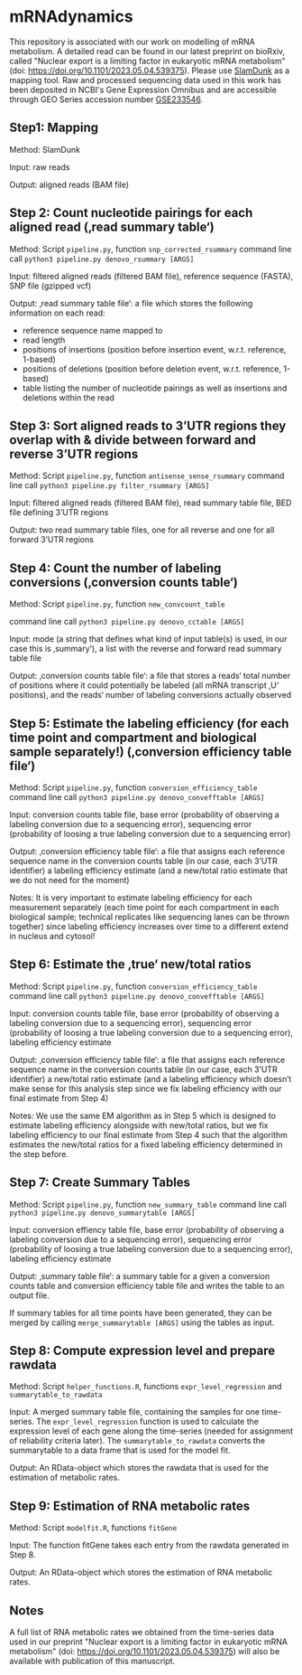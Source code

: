 # mRNAdynamics

This repository is associated with our work on modelling of mRNA metabolism. A detailed read can be found in our latest preprint on bioRxiv, called "Nuclear export is a limiting factor in eukaryotic mRNA metabolism" (doi: https://doi.org/10.1101/2023.05.04.539375). Please use [SlamDunk](https://t-neumann.github.io/slamdunk/) as a mapping tool. Raw and processed sequencing data used in this work has been deposited in NCBI's Gene Expression Omnibus and are accessible through GEO Series accession number [GSE233546](https://www.ncbi.nlm.nih.gov/geo/query/acc.cgi?acc=GSE233546).

## Step1: Mapping
Method: 	SlamDunk 

Input: 		raw reads

Output:  	aligned reads (BAM file)

## Step 2: Count nucleotide pairings for each aligned read (‚read summary table‘)

Method: 	Script `pipeline.py`, function `snp_corrected_rsummary` command line call `python3 pipeline.py denovo_rsummary [ARGS]`

Input: 		filtered aligned reads (filtered BAM file), reference sequence (FASTA), SNP file (gzipped vcf)

Output: ‚read summary table file‘: a file which stores the following information on each read:
* reference sequence name mapped to
* read length
* positions of insertions (position before insertion event, w.r.t. reference, 1-based) 
* positions of deletions (position before deletion event, w.r.t. reference, 1-based)
* table listing the number of nucleotide pairings as well as insertions and deletions within the read

## Step 3: Sort aligned reads to 3’UTR regions they overlap with & divide between forward and reverse 3’UTR regions

Method:	Script `pipeline.py`, function `antisense_sense_rsummary` command line call `python3 pipeline.py filter_rsummary [ARGS]`

Input:		filtered aligned reads (filtered BAM file), read summary table file, BED file defining 3’UTR regions

Output:		two read summary table files, one for all reverse and one for all forward 3’UTR regions 

## Step 4: Count the number of labeling conversions (‚conversion counts table‘)

Method:	Script `pipeline.py`, function `new_convcount_table`

command line call `python3 pipeline.py denovo_cctable [ARGS]`

Input:		mode (a string that defines what kind of input table(s) is used, in our case this is ‚summary‘), a list with the reverse and forward read summary table file

Output:		‚conversion counts table file‘: a file that stores a reads‘ total number of positions where it could potentially be labeled (all mRNA transcript ‚U‘ positions), and the reads‘ number of labeling conversions actually observed


## Step 5: Estimate the labeling efficiency (for each time point and compartment and biological sample separately!) (‚conversion efficiency table file‘)

Method: 	Script `pipeline.py`, function `conversion_efficiency_table` command line call `python3 pipeline.py denovo_convefftable [ARGS]`

Input:		conversion counts table file, base error (probability of observing a labeling conversion due to a sequencing error), sequencing error (probability of loosing a true labeling conversion due to a sequencing error)

Output:		‚conversion efficiency table file‘: a file that assigns each reference sequence name in the conversion counts table (in our case, each 3’UTR identifier) a labeling efficiency estimate (and a new/total ratio estimate that we do not need for the moment)

Notes: 
It is very important to estimate labeling efficiency for each measurement separately (each time point for each compartment in each biological sample; technical replicates like sequencing lanes can be thrown together) since labeling efficiency increases over time to a different extend in nucleus and cytosol!

## Step 6: Estimate the ‚true‘ new/total ratios

Method: 	Script `pipeline.py`, function `conversion_efficiency_table` command line call `python3 pipeline.py denovo_convefftable [ARGS]`

Input:		conversion counts table file, base error (probability of observing a labeling conversion due to a sequencing error), sequencing error (probability of loosing a true labeling conversion due to a sequencing error), labeling efficiency estimate

Output:		‚conversion efficiency table file‘: a file that assigns each reference sequence name in the conversion counts table (in our case, each 3’UTR identifier) a new/total ratio estimate (and a labeling efficiency which doesn’t make sense for this analysis step since we fix labeling efficiency with our final estimate from Step 4)

Notes: We use the same EM algorithm as in Step 5 which is designed to estimate labeling efficiency alongside with new/total ratios, but we fix labeling efficiency to our final estimate from Step 4 such that the algorithm estimates the new/total ratios for a fixed labeling efficiency determined in the step before.

## Step 7: Create Summary Tables

Method: 	Script `pipeline.py`, function `new_summary_table` command line call `python3 pipeline.py denovo_summarytable [ARGS]`

Input:		conversion effiency table file, base error (probability of observing a labeling conversion due to a sequencing error), sequencing error (probability of loosing a true labeling conversion due to a sequencing error), labeling efficiency estimate

Output:		‚summary table file‘: a summary table for a given a conversion counts table and conversion efficiency table file
    and writes the table to an output file. 

If summary tables for all time points have been generated, they can be merged by calling `merge_summarytable [ARGS]` using the tables as input.

## Step 8: Compute expression level and prepare rawdata

Method:    Script `helper_functions.R`, functions `expr_level_regression` and `summarytable_to_rawdata`

Input:		A merged summary table file, containing the samples for one time-series. The `expr_level_regression` function is used to calculate the expression level of each gene along the time-series (needed for assignment of reliability criteria later). The `summarytable_to_rawdata` converts the summarytable to a data frame that is used for the model fit.

Output:		An RData-object which stores the rawdata that is used for the estimation of metabolic rates.

## Step 9: Estimation of RNA metabolic rates


Method:    Script `modelfit.R`, functions `fitGene`

Input:	The function fitGene takes each entry from the rawdata generated in Step 8. 

Output:    An RData-object which stores the estimation of RNA metabolic rates.

## Notes
A full list of RNA metabolic rates we obtained from the time-series data used in our preprint "Nuclear export is a limiting factor in eukaryotic mRNA metabolism" (doi: https://doi.org/10.1101/2023.05.04.539375) will also be available with publication of this manuscript.
